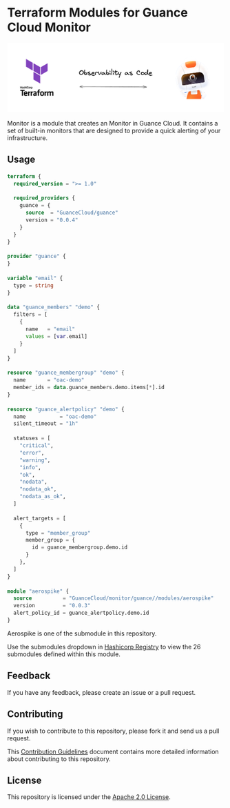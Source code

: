 # Terraform Modules for Guance Cloud Monitor

![cover](https://raw.githubusercontent.com/GuanceCloud/terraform-guance-dashboard/5a497e43d5250cd92d1430b25ba9d4f33cea5e2b/artwork/cover.png)

Monitor is a module that creates an Monitor in Guance Cloud. It contains a set of built-in monitors that are designed to provide a quick alerting of your infrastructure.

## Usage

```terraform
terraform {
  required_version = ">= 1.0"

  required_providers {
    guance = {
      source  = "GuanceCloud/guance"
      version = "0.0.4"
    }
  }
}

provider "guance" {
}

variable "email" {
  type = string
}

data "guance_members" "demo" {
  filters = [
    {
      name   = "email"
      values = [var.email]
    }
  ]
}

resource "guance_membergroup" "demo" {
  name       = "oac-demo"
  member_ids = data.guance_members.demo.items[*].id
}

resource "guance_alertpolicy" "demo" {
  name           = "oac-demo"
  silent_timeout = "1h"

  statuses = [
    "critical",
    "error",
    "warning",
    "info",
    "ok",
    "nodata",
    "nodata_ok",
    "nodata_as_ok",
  ]

  alert_targets = [
    {
      type = "member_group"
      member_group = {
        id = guance_membergroup.demo.id
      }
    },
  ]
}

module "aerospike" {
  source          = "GuanceCloud/monitor/guance//modules/aerospike"
  version         = "0.0.3"
  alert_policy_id = guance_alertpolicy.demo.id
}
```

Aerospike is one of the submodule in this repository.

Use the submodules dropdown in [Hashicorp Registry](https://registry.terraform.io/modules/GuanceCloud/monitor/guance/latest) to view the 26 submodules defined within this module.

## Feedback

If you have any feedback, please create an issue or a pull request.

## Contributing

If you wish to contribute to this repository, please fork it and send us a pull request.

This [Contribution Guidelines](https://guance.io/contribution-guide/) document contains more detailed information about contributing to this repository.

## License

This repository is licensed under the [Apache 2.0 License](./LICENSE).

